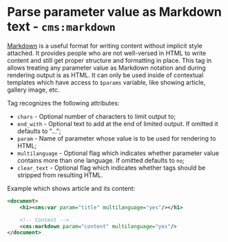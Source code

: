 # Parse parameter value as Markdown text - `cms:markdown`

[Markdown][markdown] is a useful format for writing content without implicit style attached. It provides people who are not well-versed in HTML to write content and still get proper structure and formatting in place. This tag in allows treating any parameter value as Markdown notation and during rendering output is as HTML. It can only be used inside of contextual templates which have access to `$params` variable, like showing article, gallery image, etc.

Tag recognizes the following attributes:

- `chars` - Optional number of characters to limit output to;
- `end_with` - Optional text to add at the end of limited output. If omitted it defaults to "...";
- `param` - Name of parameter whose value is to be used for rendering to HTML;
- `multilanguage` - Optional flag which indicates whether parameter value contains more than one language. If omitted defaults to `no`;
- `clear_text` - Optional flag which indicates whether tags should be stripped from resulting HTML.

Example which shows article and its content:

```xml
<document>
	<h1><cms:var param="title" multilanguage="yes"/></h1>

	<!-- Content -->
	<cms:markdown param="content" multilanguage="yes"/>
</document>
```

[markdown]: https://daringfireball.net/projects/markdown/basics
